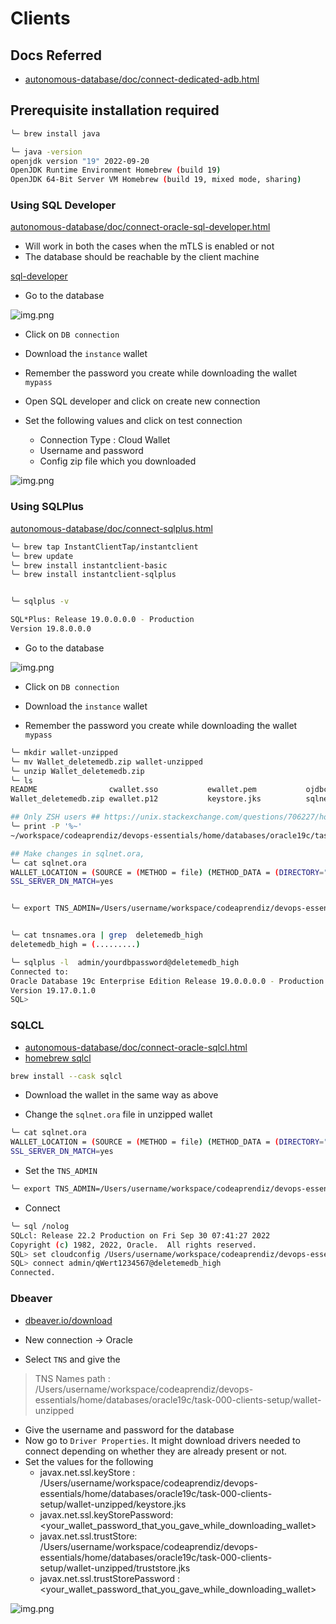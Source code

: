 # Clients

## Docs Referred

- [autonomous-database/doc/connect-dedicated-adb.html](https://docs.oracle.com/en-us/iaas/autonomous-database/doc/connect-dedicated-adb.html)


## Prerequisite installation required

```bash
╰─ brew install java

╰─ java -version
openjdk version "19" 2022-09-20
OpenJDK Runtime Environment Homebrew (build 19)
OpenJDK 64-Bit Server VM Homebrew (build 19, mixed mode, sharing)
```


### Using SQL Developer

[autonomous-database/doc/connect-oracle-sql-developer.html](https://docs.oracle.com/en-us/iaas/autonomous-database/doc/connect-oracle-sql-developer.html)

- Will work in both the cases when the mTLS is enabled or not
- The database should be reachable by the client machine

[sql-developer](https://www.oracle.com/database/sqldeveloper/technologies/download/)

- Go to the database

![img.png](.images/db.png)


- Click on `DB connection`

- Download the `instance` wallet

- Remember the password you create while downloading the wallet `mypass`

- Open SQL developer and click on create new connection

- Set the following values and click on test connection
  - Connection Type : Cloud Wallet
  - Username and password 
  - Config zip file which you downloaded

![img.png](.images/sql-developer-connect.png)

### Using SQLPlus

[autonomous-database/doc/connect-sqlplus.html](https://docs.oracle.com/en-us/iaas/autonomous-database/doc/connect-sqlplus.html)

```bash
╰─ brew tap InstantClientTap/instantclient
╰─ brew update                     
╰─ brew install instantclient-basic
╰─ brew install instantclient-sqlplus


╰─ sqlplus -v                                                                                                         

SQL*Plus: Release 19.0.0.0.0 - Production
Version 19.8.0.0.0
```

- Go to the database

![img.png](.images/db.png)


- Click on `DB connection`

- Download the `instance` wallet

- Remember the password you create while downloading the wallet `mypass`

```bash
╰─ mkdir wallet-unzipped                                                                                            
╰─ mv Wallet_deletemedb.zip wallet-unzipped 
╰─ unzip Wallet_deletemedb.zip
╰─ ls
README                cwallet.sso           ewallet.pem           ojdbc.properties      tnsnames.ora
Wallet_deletemedb.zip ewallet.p12           keystore.jks          sqlnet.ora            truststore.jks

## Only ZSH users ## https://unix.stackexchange.com/questions/706227/how-can-i-use-the-sed-command-to-replace-home-user-with
╰─ print -P '%~'
~/workspace/codeaprendiz/devops-essentials/home/databases/oracle19c/task-000-clients-setup/wallet-unzipped

## Make changes in sqlnet.ora, 
╰─ cat sqlnet.ora    
WALLET_LOCATION = (SOURCE = (METHOD = file) (METHOD_DATA = (DIRECTORY="/Users/username/workspace/codeaprendiz/devops-essentials/home/databases/oracle19c/task-000-clients-setup/wallet-unzipped")))
SSL_SERVER_DN_MATCH=yes


╰─ export TNS_ADMIN=/Users/username/workspace/codeaprendiz/devops-essentials/home/databases/oracle19c/task-000-clients-setup/wallet-unzipped


╰─ cat tnsnames.ora | grep  deletemedb_high
deletemedb_high = (.........)

╰─ sqlplus -l  admin/yourdbpassword@deletemedb_high
Connected to:
Oracle Database 19c Enterprise Edition Release 19.0.0.0.0 - Production
Version 19.17.0.1.0
SQL> 
```




### SQLCL

- [autonomous-database/doc/connect-oracle-sqlcl.html](https://docs.oracle.com/en-us/iaas/autonomous-database/doc/connect-oracle-sqlcl.html)
- [homebrew sqlcl](https://formulae.brew.sh/cask/sqlcl)

```bash
brew install --cask sqlcl
```

- Download the wallet in the same way as above

- Change the `sqlnet.ora` file in unzipped wallet

```bash
╰─ cat sqlnet.ora                          
WALLET_LOCATION = (SOURCE = (METHOD = file) (METHOD_DATA = (DIRECTORY="/Users/username/workspace/codeaprendiz/devops-essentials/home/databases/oracle19c/task-000-clients-setup/wallet-unzipped")))
SSL_SERVER_DN_MATCH=yes
```
- Set the `TNS_ADMIN`

```bash
╰─ export TNS_ADMIN=/Users/username/workspace/codeaprendiz/devops-essentials/home/databases/oracle19c/task-000-clients-setup/wallet-unzipped
```

- Connect

```bash
╰─ sql /nolog
SQLcl: Release 22.2 Production on Fri Sep 30 07:41:27 2022
Copyright (c) 1982, 2022, Oracle.  All rights reserved.
SQL> set cloudconfig /Users/username/workspace/codeaprendiz/devops-essentials/home/databases/oracle19c/task-000-clients-setup/Wallet_deletemedb.zip
SQL> connect admin/qWert1234567@deletemedb_high
Connected.
```


### Dbeaver

- [dbeaver.io/download](https://dbeaver.io/download)

- New connection -> Oracle
- Select `TNS` and give the 
> TNS Names path : /Users/username/workspace/codeaprendiz/devops-essentials/home/databases/oracle19c/task-000-clients-setup/wallet-unzipped

- Give the username and password for the database
- Now go to `Driver Properties`. It might download drivers needed to connect depending on whether they are already present
  or not.
- Set the values for the following
  - javax.net.ssl.keyStore : /Users/username/workspace/codeaprendiz/devops-essentials/home/databases/oracle19c/task-000-clients-setup/wallet-unzipped/keystore.jks
  - javax.net.ssl.keyStorePassword: <your_wallet_password_that_you_gave_while_downloading_wallet>
  - javax.net.ssl.trustStore: /Users/username/workspace/codeaprendiz/devops-essentials/home/databases/oracle19c/task-000-clients-setup/wallet-unzipped/truststore.jks
  - javax.net.ssl.trustStorePassword : <your_wallet_password_that_you_gave_while_downloading_wallet>

![img.png](.images/dbeaver.png)